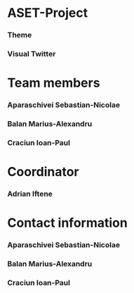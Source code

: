 # ASET-Project

### Theme
### Visual Twitter

# Team members
### Aparaschivei Sebastian-Nicolae
### Balan Marius-Alexandru
### Craciun Ioan-Paul

# Coordinator
### Adrian Iftene

# Contact information
### Aparaschivei Sebastian-Nicolae

### Balan Marius-Alexandru

### Craciun Ioan-Paul
